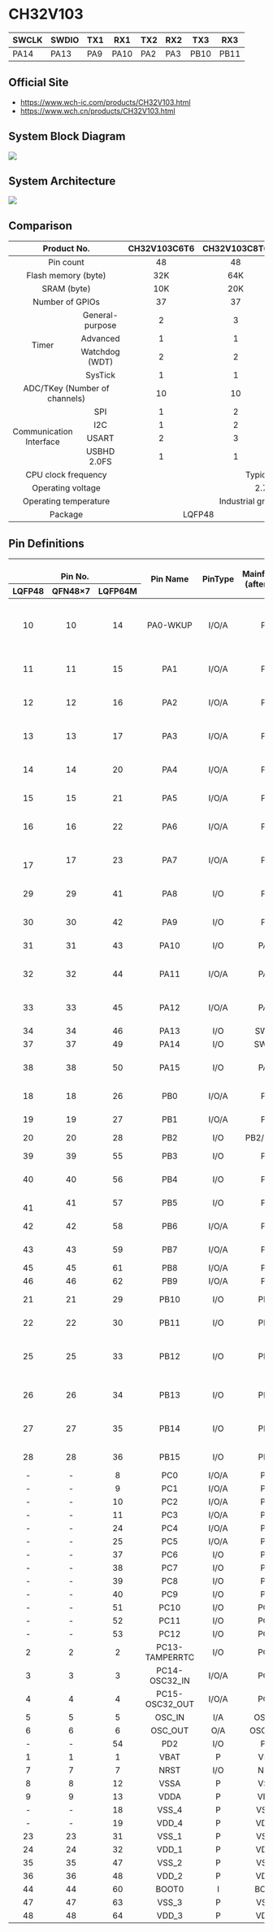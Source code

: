 # CH32V103

| SWCLK | SWDIO | TX1 | RX1  | TX2 | RX2 | TX3  | RX3  |
|-------|-------|-----|------|-----|-----|------|------|
| PA14  | PA13  | PA9 | PA10 | PA2 | PA3 | PB10 | PB11 |

## Official Site

- https://www.wch-ic.com/products/CH32V103.html
- https://www.wch.cn/products/CH32V103.html


## System Block Diagram
<img src="image/system.png" />


## System Architecture
<img src="image/architecture.png" />

## Comparison
<table>
    <thead>
        <tr>
            <th colspan="2">Product No.</th>
            <th>CH32V103C6T6</th>
            <th>CH32V103C8T6</th>
            <th>CH32V103C8U6</th>
            <th>CH32V103R8T6</th>
        </tr>
    </thead>
    <tbody align="center">
        <tr>
            <td colspan="2">Pin count</td>
            <td>48</td>
            <td>48</td>
            <td>48</td>
            <td>64</td>
        </tr>
        <tr>
            <td colspan="2">Flash memory (byte)</td>
            <td>32K</td>
            <td>64K</td>
            <td>64K</td>
            <td>64K</td>
        </tr>
        <tr>
            <td colspan="2">SRAM (byte)</td>
            <td>10K</td>
            <td>20K</td>
            <td>20K</td>
            <td>20K</td>
        </tr>
        <tr>
            <td colspan="2">Number of GPIOs</td>
            <td>37</td>
            <td>37</td>
            <td>37</td>
            <td>51</td>
        </tr>
        <tr>
            <td rowspan="4">Timer</td>
            <td>General-purpose</td>
            <td>2</td>
            <td>3</td>
            <td>3</td>
            <td>3</td>
        </tr>
        <tr>
            <td>Advanced</td>
            <td>1</td>
            <td>1</td>
            <td>1</td>
            <td>1</td>
        </tr>
        <tr>
            <td>Watchdog (WDT)</td>
            <td>2</td>
            <td>2</td>
            <td>2</td>
            <td>2</td>
        </tr>
        <tr>
            <td>SysTick</td>
            <td>1</td>
            <td>1</td>
            <td>1</td>
            <td>1</td>
        </tr>
        <tr>
            <td colspan="2">ADC/TKey (Number of channels)</td>
            <td>10</td>
            <td>10</td>
            <td>10</td>
            <td>16</td>
        </tr>
        <tr>
            <td rowspan="4">Communication Interface</td>
            <td>SPI</td>
            <td>1</td>
            <td>2</td>
            <td>2</td>
            <td>2</td>
        </tr>
        <tr>
            <td>I2C</td>
            <td>1</td>
            <td>2</td>
            <td>2</td>
            <td>2</td>
        </tr>
        <tr>
            <td>USART</td>
            <td>2</td>
            <td>3</td>
            <td>3</td>
            <td>3</td>
        </tr>
        <tr>
            <td>USBHD 2.0FS</td>
            <td>1</td>
            <td>1</td>
            <td>1</td>
            <td>1</td>
        </tr>
        <tr>
            <td colspan="2">CPU clock frequency</td>
            <td colspan="4">Typical: 72MHz</td>
        </tr>
        <tr>
            <td colspan="2">Operating voltage</td>
            <td colspan="4">2.7V~5.5V</td>
        </tr>
        <tr>
            <td colspan="2">Operating temperature</td>
            <td colspan="4">Industrial grade -40℃~85℃</td>
        </tr>
        <tr>
            <td colspan="2">Package</td>
            <td colspan="2">LQFP48</td>
            <td>QFN48×7</td>
            <td>LQFP64M(10*10)</td>
        </tr>
    </tbody>
</table>

## Pin Definitions
<table>
    <thead>
        <tr>
            <th colspan="3"><br>Pin No.</th>
            <th rowspan="2">Pin Name</th>
            <th rowspan="2">PinType</th>
            <th rowspan="2">Mainfunction (after reset)</th>
            <th rowspan="2">Defaultalternate function</th>
            <th rowspan="2">Remapping function</th>
        </tr>
        <tr>
            <th>LQFP48</th>
            <th>QFN48×7</th>
            <th>LQFP64M</th>
        </tr>
    </thead>
    <tbody align="center">
        <tr>
            <td>10</td>
            <td>10</td>
            <td>14</td>
            <td>PA0-WKUP</td>
            <td>I/O/A</td>
            <td>PA0</td>
            <td>WKUP/<br>USART2_CTS/<br>ADC_IN0/<br>TIM2_CH1/<br>TIM2_ETR</td>
            <td></td>
        </tr>
        <tr>
            <td>11</td>
            <td>11</td>
            <td>15</td>
            <td>PA1</td>
            <td>I/O/A</td>
            <td>PA1</td>
            <td>USART2_RTS/<br>ADC_IN1/<br>TIM2_CH2</td>
            <td></td>
        </tr>
        <tr>
            <td>12</td>
            <td>12</td>
            <td>16</td>
            <td>PA2</td>
            <td>I/O/A</td>
            <td>PA2</td>
            <td>USART2_TX/<br>ADC_IN2/<br>TIM2_CH3</td>
            <td></td>
        </tr>
        <tr>
            <td>13</td>
            <td>13</td>
            <td>17</td>
            <td>PA3</td>
            <td>I/O/A</td>
            <td>PA3</td>
            <td>USART2_RX/<br>ADC_IN3/<br> TIM2_CH4</td>
            <td></td>
        </tr>
        <tr>
            <td>14</td>
            <td>14</td>
            <td>20</td>
            <td>PA4</td>
            <td>I/O/A</td>
            <td>PA4</td>
            <td>SPI1_NSS/<br>USART2_CK/<br>ADC_IN4</td>
            <td></td>
        </tr>
        <tr>
            <td>15</td>
            <td>15</td>
            <td>21</td>
            <td>PA5</td>
            <td>I/O/A</td>
            <td>PA5</td>
            <td>SPI1_SCK/<br>ADC_IN5</td>
            <td></td>
        </tr>
        <tr>
            <td>16</td>
            <td>16</td>
            <td>22</td>
            <td>PA6</td>
            <td>I/O/A</td>
            <td>PA6</td>
            <td>SPI1_MISO/<br>ADC_IN6/<br>TIM3_CH1</td>
            <td>TIM1_BKIN_1</td>
        </tr>
        <tr>
            <td><br>17</td>
            <td>17</td>
            <td>23</td>
            <td>PA7</td>
            <td>I/O/A</td>
            <td>PA7</td>
            <td>SPI1_MOSI/<br>ADC_IN7/<br>TIM3_CH2</td>
            <td>TIM1_CH1N_1</td>
        </tr>
        <tr>
            <td>29</td>
            <td>29</td>
            <td>41</td>
            <td>PA8</td>
            <td>I/O</td>
            <td>PA8</td>
            <td>USART1_CK/<br>TIM1_CH1/<br>MCO</td>
            <td></td>
        </tr>
        <tr>
            <td>30</td>
            <td>30</td>
            <td>42</td>
            <td>PA9</td>
            <td>I/O</td>
            <td>PA9</td>
            <td>USART1_TX/<br>TIM1_CH2</td>
            <td></td>
        </tr>
        <tr>
            <td>31</td>
            <td>31</td>
            <td>43</td>
            <td>PA10</td>
            <td>I/O</td>
            <td>PA10</td>
            <td>USART1_RX/<br>TIM1_CH3</td>
            <td></td>
        </tr>
        <tr>
            <td>32</td>
            <td>32</td>
            <td>44</td>
            <td>PA11</td>
            <td>I/O/A</td>
            <td>PA11</td>
            <td>USART1_CTS/<br>USBHDM/<br>TIM1_CH4</td>
            <td></td>
        </tr>
        <tr>
            <td>33</td>
            <td>33</td>
            <td>45</td>
            <td>PA12</td>
            <td>I/O/A</td>
            <td>PA12</td>
            <td>USART1_RTS/<br>USBHDP/<br>TIM1_ETR</td>
            <td></td>
        </tr>
        <tr>
            <td>34</td>
            <td>34</td>
            <td>46</td>
            <td>PA13</td>
            <td>I/O</td>
            <td>SWDIO</td>
            <td></td>
            <td>PA13</td>
        </tr>
        <tr>
            <td>37</td>
            <td>37</td>
            <td>49</td>
            <td>PA14</td>
            <td>I/O</td>
            <td>SWCLK</td>
            <td></td>
            <td>PA14</td>
        </tr>
        <tr>
            <td>38</td>
            <td>38</td>
            <td>50</td>
            <td>PA15</td>
            <td>I/O</td>
            <td>PA15</td>
            <td></td>
            <td>TIM2_CH1_1/<br> TIM2_ETR_1/<br> SPI1_NSS_1</td>
        </tr>
        <tr>
            <td>18</td>
            <td>18</td>
            <td>26</td>
            <td>PB0</td>
            <td>I/O/A</td>
            <td>PB0</td>
            <td>ADC_IN8/<br>TIM3_CH3</td>
            <td>TIM1_CH2N_1</td>
        </tr>
        <tr>
            <td>19</td>
            <td>19</td>
            <td>27</td>
            <td>PB1</td>
            <td>I/O/A</td>
            <td>PB1</td>
            <td>ADC_IN9/<br>TIM3_CH4</td>
            <td>TIM1_CH3N_1</td>
        </tr>
        <tr>
            <td>20</td>
            <td>20</td>
            <td>28</td>
            <td>PB2</td>
            <td>I/O</td>
            <td>PB2/BOOT1</td>
            <td></td>
            <td></td>
        </tr>
        <tr>
            <td>39</td>
            <td>39</td>
            <td>55</td>
            <td>PB3</td>
            <td>I/O</td>
            <td>PB3</td>
            <td></td>
            <td>TIM2_CH2_1/<br>SPI1_SCK_1</td>
        </tr>
        <tr>
            <td>40</td>
            <td>40</td>
            <td>56</td>
            <td>PB4</td>
            <td>I/O</td>
            <td>PB4</td>
            <td></td>
            <td>TIM3_CH1_1/<br>SPI1_MISO_1</td>
        </tr>
        <tr>
            <td><br>41</td>
            <td>41</td>
            <td>57</td>
            <td>PB5</td>
            <td>I/O</td>
            <td>PB5</td>
            <td>I2C1_SMBAI</td>
            <td>TIM3_CH2_1/<br>SPI1_MOSI_1</td>
        </tr>
        <tr>
            <td>42</td>
            <td>42</td>
            <td>58</td>
            <td>PB6</td>
            <td>I/O/A</td>
            <td>PB6</td>
            <td>I2C1_SCL/<br>TIM4_CH1</td>
            <td>USART1_TX_1</td>
        </tr>
        <tr>
            <td>43</td>
            <td>43</td>
            <td>59</td>
            <td>PB7</td>
            <td>I/O/A</td>
            <td>PB7</td>
            <td>I2C1_SDA/<br>TIM4_CH2</td>
            <td>USART1_RX_1</td>
        </tr>
        <tr>
            <td>45</td>
            <td>45</td>
            <td>61</td>
            <td>PB8</td>
            <td>I/O/A</td>
            <td>PB8</td>
            <td>TIM4_CH3</td>
            <td>I2C1_SCL_1</td>
        </tr>
        <tr>
            <td>46</td>
            <td>46</td>
            <td>62</td>
            <td>PB9</td>
            <td>I/O/A</td>
            <td>PB9</td>
            <td>TIM4_CH4</td>
            <td>I2C1_SDA_1</td>
        </tr>
        <tr>
            <td>21</td>
            <td>21</td>
            <td>29</td>
            <td>PB10</td>
            <td>I/O</td>
            <td>PB10</td>
            <td>I2C2_SCL/<br>USART3_TX</td>
            <td>TIM2_CH3_1</td>
        </tr>
        <tr>
            <td>22</td>
            <td>22</td>
            <td>30</td>
            <td>PB11</td>
            <td>I/O</td>
            <td>PB11</td>
            <td>I2C2_SDA/<br>USART3_RX</td>
            <td>TIM2_CH4_1</td>
        </tr>
        <tr>
            <td>25</td>
            <td>25</td>
            <td>33</td>
            <td>PB12</td>
            <td>I/O</td>
            <td>PB12</td>
            <td>SPI2_NSS/<br>I2C2_SMBAI/<br>USART3_CK/<br>TIM1_BKIN</td>
            <td></td>
        </tr>
        <tr>
            <td>26</td>
            <td>26</td>
            <td>34</td>
            <td>PB13</td>
            <td>I/O</td>
            <td>PB13</td>
            <td>SPI2_SCK/<br>USART3_CTS/<br>TIM1_CH1N</td>
            <td></td>
        </tr>
        <tr>
            <td>27</td>
            <td>27</td>
            <td>35</td>
            <td>PB14</td>
            <td>I/O</td>
            <td>PB14</td>
            <td>SPI2_MISO/<br>USART3_RTS/<br>TIM1_CH2N </td>
            <td></td>
        </tr>
        <tr>
            <td>28</td>
            <td>28</td>
            <td>36</td>
            <td>PB15</td>
            <td>I/O</td>
            <td>PB15</td>
            <td>SPI2_MOSI/<br>TIM1_CH3N</td>
            <td></td>
        </tr>
        <tr>
            <td>-</td>
            <td>-</td>
            <td>8</td>
            <td>PC0</td>
            <td>I/O/A</td>
            <td>PC0</td>
            <td>ADC_IN10</td>
            <td></td>
        </tr>
        <tr>
            <td>-</td>
            <td>-</td>
            <td>9</td>
            <td>PC1</td>
            <td>I/O/A</td>
            <td>PC1</td>
            <td>ADC_IN11</td>
            <td></td>
        </tr>
        <tr>
            <td>-</td>
            <td>-</td>
            <td>10</td>
            <td>PC2</td>
            <td>I/O/A</td>
            <td>PC2</td>
            <td>ADC_IN12</td>
            <td></td>
        </tr>
        <tr>
            <td>-</td>
            <td>-</td>
            <td>11</td>
            <td>PC3</td>
            <td>I/O/A</td>
            <td>PC3</td>
            <td>ADC_IN13</td>
            <td></td>
        </tr>
        <tr>
            <td>-</td>
            <td>-</td>
            <td>24</td>
            <td>PC4</td>
            <td>I/O/A</td>
            <td>PC4</td>
            <td>ADC_IN14</td>
            <td></td>
        </tr>
        <tr>
            <td>-</td>
            <td>-</td>
            <td>25</td>
            <td>PC5</td>
            <td>I/O/A</td>
            <td>PC5</td>
            <td>ADC_IN15</td>
            <td></td>
        </tr>
        <tr>
            <td>-</td>
            <td>-</td>
            <td>37</td>
            <td>PC6</td>
            <td>I/O</td>
            <td>PC6</td>
            <td></td>
            <td>TIM3_CH1_1</td>
        </tr>
        <tr>
            <td>-</td>
            <td>-</td>
            <td>38</td>
            <td>PC7</td>
            <td>I/O</td>
            <td>PC7</td>
            <td></td>
            <td>TIM3_CH2_1</td>
        </tr>
        <tr>
            <td>-</td>
            <td>-</td>
            <td>39</td>
            <td>PC8</td>
            <td>I/O</td>
            <td>PC8</td>
            <td></td>
            <td>TIM3_CH3_1</td>
        </tr>
        <tr>
            <td>-</td>
            <td>-</td>
            <td>40</td>
            <td>PC9</td>
            <td>I/O</td>
            <td>PC9</td>
            <td></td>
            <td>TIM3_CH4_1</td>
        </tr>
        <tr>
            <td>-</td>
            <td>-</td>
            <td>51</td>
            <td>PC10</td>
            <td>I/O</td>
            <td>PC10</td>
            <td></td>
            <td>USART3_TX_1</td>
        </tr>
        <tr>
            <td>-</td>
            <td>-</td>
            <td>52</td>
            <td>PC11</td>
            <td>I/O</td>
            <td>PC11</td>
            <td></td>
            <td>USART3_RX_1</td>
        </tr>
        <tr>
            <td>-</td>
            <td>-</td>
            <td>53</td>
            <td>PC12</td>
            <td>I/O</td>
            <td>PC12</td>
            <td></td>
            <td>USART3_CK_1</td>
        </tr>
        <tr>
            <td>2</td>
            <td>2</td>
            <td>2</td>
            <td>PC13-TAMPERRTC</td>
            <td>I/O</td>
            <td>PC13</td>
            <td>TAMPER-RTC</td>
            <td></td>
        </tr>
        <tr>
            <td>3</td>
            <td>3</td>
            <td>3</td>
            <td>PC14-OSC32_IN</td>
            <td>I/O/A</td>
            <td>PC14</td>
            <td>OSC32_IN</td>
            <td></td>
        </tr>
        <tr>
            <td>4</td>
            <td>4</td>
            <td>4</td>
            <td>PC15-OSC32_OUT</td>
            <td>I/O/A</td>
            <td>PC15</td>
            <td>OSC32_OUT</td>
            <td></td>
        </tr>
        <tr>
            <td>5</td>
            <td>5</td>
            <td>5</td>
            <td>OSC_IN</td>
            <td>I/A</td>
            <td>OSC_IN</td>
            <td></td>
            <td>PD0</td>
        </tr>
        <tr>
            <td>6</td>
            <td>6</td>
            <td>6</td>
            <td>OSC_OUT</td>
            <td>O/A</td>
            <td>OSC_OUT</td>
            <td></td>
            <td>PD1</td>
        </tr>
        <tr>
            <td>-</td>
            <td>-</td>
            <td>54</td>
            <td>PD2</td>
            <td>I/O</td>
            <td>PD2</td>
            <td>TIM3_ETR</td>
            <td></td>
        </tr>
        <tr>
            <td>1</td>
            <td>1</td>
            <td>1</td>
            <td>VBAT</td>
            <td>P</td>
            <td>VBAT</td>
            <td></td>
            <td></td>
        </tr>
        <tr>
            <td>7</td>
            <td>7</td>
            <td>7</td>
            <td>NRST</td>
            <td>I/O</td>
            <td>NRST</td>
            <td></td>
            <td></td>
        </tr>
        <tr>
            <td>8</td>
            <td>8</td>
            <td>12</td>
            <td>VSSA</td>
            <td>P</td>
            <td>VSSA</td>
            <td></td>
            <td></td>
        </tr>
        <tr>
            <td>9</td>
            <td>9</td>
            <td>13</td>
            <td>VDDA</td>
            <td>P</td>
            <td>VDDA</td>
            <td></td>
            <td></td>
        </tr>
        <tr>
            <td>-</td>
            <td>-</td>
            <td>18</td>
            <td>VSS_4</td>
            <td>P</td>
            <td>VSS_4</td>
            <td></td>
            <td></td>
        </tr>
        <tr>
            <td>-</td>
            <td>-</td>
            <td>19</td>
            <td>VDD_4</td>
            <td>P</td>
            <td>VDD_4</td>
            <td></td>
            <td></td>
        </tr>
        <tr>
            <td>23</td>
            <td>23</td>
            <td>31</td>
            <td>VSS_1</td>
            <td>P</td>
            <td>VSS_1</td>
            <td></td>
            <td></td>
        </tr>
        <tr>
            <td>24</td>
            <td>24</td>
            <td>32</td>
            <td>VDD_1</td>
            <td>P</td>
            <td>VDD_1</td>
            <td></td>
            <td></td>
        </tr>
        <tr>
            <td>35</td>
            <td>35</td>
            <td>47</td>
            <td>VSS_2</td>
            <td>P</td>
            <td>VSS_2</td>
            <td></td>
            <td></td>
        </tr>
        <tr>
            <td>36</td>
            <td>36</td>
            <td>48</td>
            <td>VDD_2</td>
            <td>P</td>
            <td>VDD_2</td>
            <td></td>
            <td></td>
        </tr>
        <tr>
            <td>44</td>
            <td>44</td>
            <td>60</td>
            <td>BOOT0</td>
            <td>I</td>
            <td>BOOT0</td>
            <td></td>
            <td></td>
        </tr>
        <tr>
            <td>47</td>
            <td>47</td>
            <td>63</td>
            <td>VSS_3</td>
            <td>P</td>
            <td>VSS_3</td>
            <td></td>
            <td></td>
        </tr>
        <tr>
            <td>48</td>
            <td>48</td>
            <td>64</td>
            <td>VDD_3</td>
            <td>P</td>
            <td>VDD_3</td>
            <td></td>
            <td></td>
        </tr>
    </tbody>
</table>
